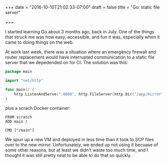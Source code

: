 +++
date = "2016-10-10T21:02:33-07:00"
draft = false
title = "Go: static file server"

+++

I started learning Go about 3 months ago, back in July. One of the things that struck me was how easy, accessible, and fun it was, especially when it came to doing things on the web.

At work last week, there was a situation where an emergency firewall and router replacement would have interrupted communication to a static file server that we depedended on for CI. The solution was this:

``` go
package main

import "net/http"

func main() {
    http.ListenAndServe(":8080", http.FileServer(http.Dir("/app/mirror")))
}
```

plus a scrach Docker container:

``` Docker
FROM scratch
ADD main /

CMD ["/main"]
```

We spun up a new VM and deployed in less time than it took to SCP files over to the new mirror. Unfortunately, we ended up not using it becuase of some other reasons, but at least we didn't waste too much time, and I thought it was still pretty neat to be able to do that so quickly.